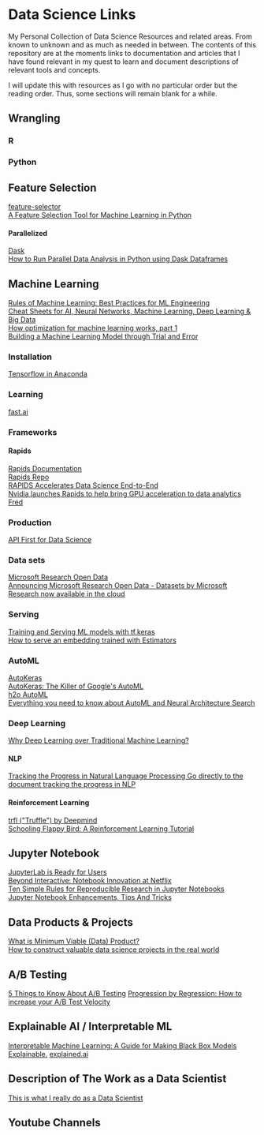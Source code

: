 # Data Science Links
My Personal Collection of Data Science Resources and related areas. From known to unknown and as much as needed in between. The contents of this repository are at the moments links to documentation and articles that I have found relevant in my quest to learn and document descriptions of relevant tools and concepts.

I will update this with resources as I go with no particular order but the reading order. Thus, some sections will remain blank for a while.

## Wrangling

### R



### Python

## Feature Selection
[feature-selector](https://github.com/WillKoehrsen/feature-selector) \
[A Feature Selection Tool for Machine Learning in Python](https://towardsdatascience.com/a-feature-selection-tool-for-machine-learning-in-python-b64dd23710f0)

#### Parallelized
[Dask](http://dask.pydata.org/) \
[How to Run Parallel Data Analysis in Python using Dask Dataframes](https://towardsdatascience.com/trying-out-dask-dataframes-in-python-for-fast-data-analysis-in-parallel-aa960c18a915)

## Machine Learning
[Rules of Machine Learning: Best Practices for ML Engineering](http://martin.zinkevich.org/rules_of_ml/rules_of_ml.pdf) \
[Cheat Sheets for AI, Neural Networks, Machine Learning, Deep Learning & Big Data](https://becominghuman.ai/cheat-sheets-for-ai-neural-networks-machine-learning-deep-learning-big-data-678c51b4b463) \
[How optimization for machine learning works, part 1](https://www.youtube.com/watch?v=x6f5JOPhci0&feature=youtu.be) \
[Building a Machine Learning Model through Trial and Error](https://www.kdnuggets.com/2018/09/mathworks-building-machine-learning-model-through-trial-error.html)


### Installation
[Tensorflow in Anaconda](https://www.anaconda.com/blog/developer-blog/tensorflow-in-anaconda/)

### Learning
[fast.ai](http://www.fast.ai/)

### Frameworks

#### Rapids
[Rapids Documentation](http://rapids.ai/) \
[Rapids Repo](https://github.com/RAPIDSai) \
[RAPIDS Accelerates Data Science End-to-End](https://devblogs.nvidia.com/gpu-accelerated-analytics-rapids/) \
[Nvidia launches Rapids to help bring GPU acceleration to data analytics Fred](https://techcrunch.com/2018/10/10/nvidia-launches-rapids-to-help-bring-gpu-acceleration-to-data-analytics/?guccounter=1)

### Production
[API First for Data Science](http://engineering.pivotal.io/post/api-first-for-data-science/)

### Data sets
[Microsoft Research Open Data](https://msropendata.com/) \
[Announcing Microsoft Research Open Data - Datasets by Microsoft Research now available in the cloud](https://www.microsoft.com/en-us/research/blog/announcing-microsoft-research-open-data-datasets-by-microsoft-research-now-available-in-the-cloud/)

### Serving
[Training and Serving ML models with tf.keras](https://medium.com/tensorflow/training-and-serving-ml-models-with-tf-keras-fd975cc0fa27) \
[How to serve an embedding trained with Estimators](https://medium.com/tensorflow/how-to-serve-an-embedding-trained-with-estimators-681d5fa2fbe2)

### AutoML
[AutoKeras](https://autokeras.com/) \
[AutoKeras: The Killer of Google's AutoML](https://towardsdatascience.com/autokeras-the-killer-of-googles-automl-9e84c552a319)\
[h2o AutoML](http://docs.h2o.ai/h2o/latest-stable/h2o-docs/automl.html) \
[Everything you need to know about AutoML and Neural Architecture Search](https://towardsdatascience.com/everything-you-need-to-know-about-automl-and-neural-architecture-search-8db1863682bf)

### Deep Learning
[Why Deep Learning over Traditional Machine Learning?](https://towardsdatascience.com/why-deep-learning-is-needed-over-traditional-machine-learning-1b6a99177063)

#### NLP
[Tracking the Progress in Natural Language Processing Go directly to the document tracking the progress in NLP](http://ruder.io/tracking-progress-nlp/)

#### Reinforcement Learning
[trfl ("Truffle") by Deepmind](https://github.com/deepmind/trfl) \
[Schooling Flappy Bird: A Reinforcement Learning Tutorial ](https://www.toptal.com/deep-learning/pytorch-reinforcement-learning-tutorial)

## Jupyter Notebook
[JupyterLab is Ready for Users](https://blog.jupyter.org/jupyterlab-is-ready-for-users-5a6f039b8906) \
[Beyond Interactive: Notebook Innovation at Netflix](https://medium.com/netflix-techblog/notebook-innovation-591ee3221233) \
[Ten Simple Rules for Reproducible Research in Jupyter Notebooks](https://arxiv.org/abs/1810.08055) \
[Jupyter Notebook Enhancements, Tips And Tricks](https://forums.fast.ai/t/jupyter-notebook-enhancements-tips-and-tricks/17064/7)

## Data Products & Projects
[What is Minimum Viable (Data) Product?](https://medium.com/idealo-tech-blog/what-is-minimum-viable-data-product-49269e338d85) \
[How to construct valuable data science projects in the real world](https://towardsdatascience.com/how-to-construct-valuable-data-science-projects-in-the-real-world-203a4f520d54)

## A/B Testing
[5 Things to Know About A/B Testing](https://www.kdnuggets.com/2018/09/5-things-know-about-ab-testing.html)
[Progression by Regression: How to increase your A/B Test Velocity](https://www.slideshare.net/stitchfix_algo/progression-by-regression-how-to-increase-your-ab-test-velocity)

## Explainable AI / Interpretable ML
[Interpretable Machine Learning: A Guide for Making Black Box Models Explainable.](https://christophm.github.io/interpretable-ml-book/)
[explained.ai](http://explained.ai/)

## Description of The Work as a Data Scientist
[This is what I really do as a Data Scientist](https://towardsdatascience.com/this-is-what-i-really-do-as-a-data-scientist-d637ed747ef9)

## Youtube Channels
